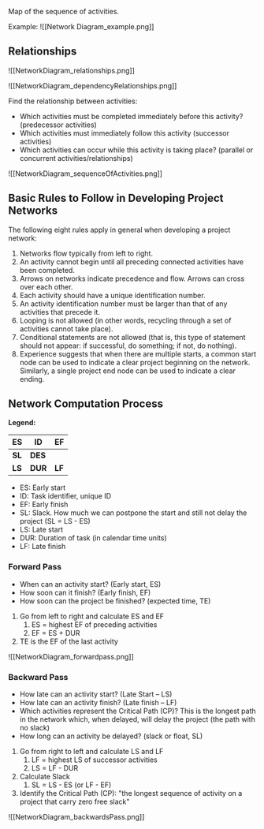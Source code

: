 Map of the sequence of activities.

Example:
![[Network Diagram_example.png]]

## Relationships

![[NetworkDiagram_relationships.png]]

![[NetworkDiagram_dependencyRelationships.png]]

Find the relationship between activities:
- Which activities must be completed immediately before this activity? (predecessor activities)
- Which activities must immediately follow this activity (successor activities)
- Which activities can occur while this activity is taking place? (parallel or concurrent activities/relationships)

![[NetworkDiagram_sequenceOfActivities.png]]

## Basic Rules to Follow in Developing Project Networks
The following eight rules apply in general when developing a project network:
1. Networks flow typically from left to right.
2. An activity cannot begin until all preceding connected activities have been completed.
3. Arrows on networks indicate precedence and flow. Arrows can cross over each other.
4. Each activity should have a unique identification number.
5. An activity identification number must be larger than that of any activities that precede it.
6. Looping is not allowed (in other words, recycling through a set of activities cannot take place).
7. Conditional statements are not allowed (that is, this type of statement should not appear: if successful, do something; if not, do nothing).
8. Experience suggests that when there are multiple starts, a common start node can be used to indicate a clear project beginning on the network. Similarly, a single project end node can be used to indicate a clear ending.

## Network Computation Process

**Legend:**

| **ES** | **ID**  | **EF** |
| ------ | ------- | ------ |
| **SL** | **DES** |        |
| **LS** | **DUR** | **LF** |
- ES: Early start
- ID: Task identifier, unique ID
- EF: Early finish
- SL: Slack. How much we can postpone the start and still not delay the project (SL = LS - ES)
- LS: Late start
- DUR: Duration of task (in calendar time units)
- LF: Late finish

### Forward Pass
- When can an activity start? (Early start, ES)
- How soon can it finish? (Early finish, EF)
- How soon can the project be finished? (expected time, TE)

1. Go from left to right and calculate ES and EF
	1. ES = highest EF of preceding activities 
	2. EF = ES + DUR
2. TE is the EF of the last activity


![[NetworkDiagram_forwardpass.png]]
### Backward Pass
- How late can an activity start? (Late Start – LS)
- How late can an activity finish? (Late finish – LF)
- Which activities represent the Critical Path (CP)? This is the longest path in the network which, when delayed, will delay the project (the path with no slack)
- How long can an activity be delayed? (slack or float, SL)

1. Go from right to left and calculate LS and LF
	1. LF = highest LS of successor activities
	2. LS = LF - DUR
2. Calculate Slack
	1. SL = LS - ES (or LF - EF)
3. Identify the Critical Path (CP): "the longest sequence of activity on a project that carry zero free slack"

![[NetworkDiagram_backwardsPass.png]]


